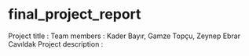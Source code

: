 # final_project_report

Project title : 
Team members : Kader Bayır, Gamze Topçu, Zeynep Ebrar Cavıldak
Project description :
